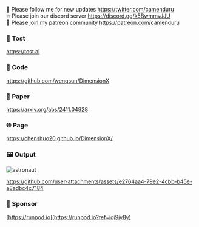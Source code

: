 🐣 Please follow me for new updates https://twitter.com/camenduru <br />
🔥 Please join our discord server https://discord.gg/k5BwmmvJJU <br />
🥳 Please join my patreon community https://patreon.com/camenduru <br />

###  🥪 Tost
https://tost.ai

### 🧬 Code
https://github.com/wenqsun/DimensionX

### 📄 Paper
https://arxiv.org/abs/2411.04928

### 🌐 Page
https://chenshuo20.github.io/DimensionX/

### 🖼 Output

![astronaut](https://github.com/user-attachments/assets/fca89876-4825-4a6e-9b46-6da0bd149dd2)

https://github.com/user-attachments/assets/e2764aa4-79e2-4cbb-b45e-a8adbc4c7184

### 🏢 Sponsor
[https://runpod.io](https://runpod.io?ref=iqi9iy8y)
